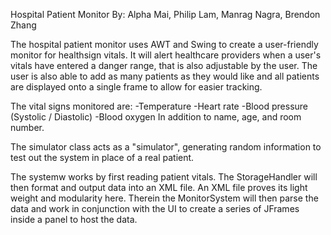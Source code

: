 Hospital Patient Monitor
By:
  Alpha Mai, 
  Philip Lam, 
  Manrag Nagra, 
  Brendon Zhang

The hospital patient monitor uses AWT and Swing to create a user-friendly monitor for healthsign vitals. 
It will alert healthcare providers when a user's vitals have entered a danger range, that is also 
adjustable by the user. The user is also able to add as many patients as they would like and all patients
are displayed onto a single frame to allow for easier tracking. 

The vital signs monitored are:
  -Temperature
  -Heart rate
  -Blood pressure (Systolic / Diastolic)
  -Blood oxygen 
In addition to name, age, and room number.

The simulator class acts as a "simulator", generating random information to test out the system in place 
of a real patient. 

The systemw works by first reading patient vitals. The StorageHandler will then format and output data into 
an XML file. An XML file proves its light weight and modularity here. Therein the MonitorSystem will then 
parse the data and work in conjunction with the UI to create a series of JFrames inside a panel to host 
the data. 
























